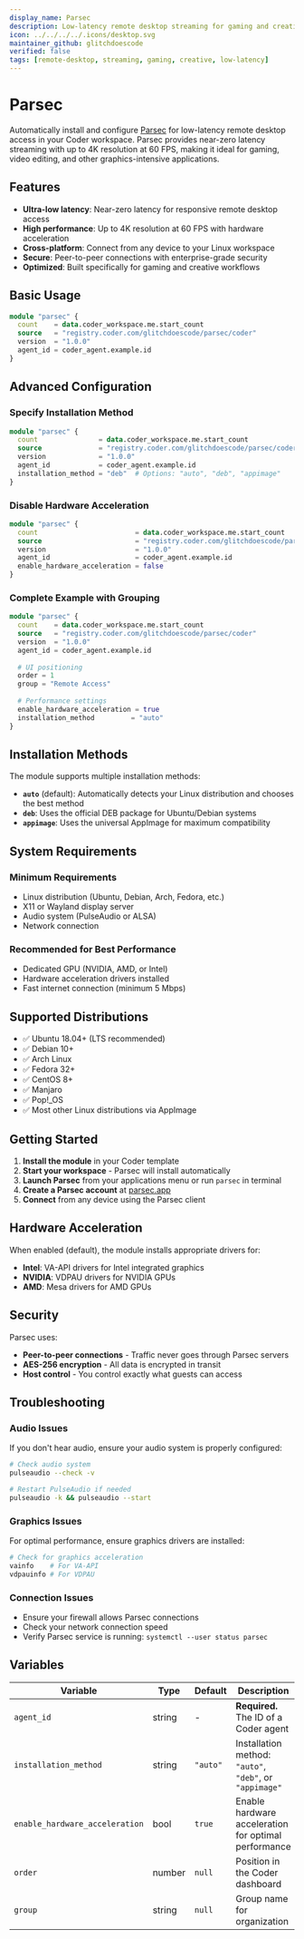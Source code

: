 ```yaml
---
display_name: Parsec
description: Low-latency remote desktop streaming for gaming and creative work
icon: ../../../../.icons/desktop.svg
maintainer_github: glitchdoescode
verified: false
tags: [remote-desktop, streaming, gaming, creative, low-latency]
---
```


# Parsec

Automatically install and configure [Parsec](https://parsec.app/) for low-latency remote desktop access in your Coder workspace. Parsec provides near-zero latency streaming with up to 4K resolution at 60 FPS, making it ideal for gaming, video editing, and other graphics-intensive applications.

## Features

- **Ultra-low latency**: Near-zero latency for responsive remote desktop access
- **High performance**: Up to 4K resolution at 60 FPS with hardware acceleration
- **Cross-platform**: Connect from any device to your Linux workspace
- **Secure**: Peer-to-peer connections with enterprise-grade security
- **Optimized**: Built specifically for gaming and creative workflows

## Basic Usage

```tf
module "parsec" {
  count    = data.coder_workspace.me.start_count
  source   = "registry.coder.com/glitchdoescode/parsec/coder"
  version  = "1.0.0"
  agent_id = coder_agent.example.id
}
```

## Advanced Configuration

### Specify Installation Method

```tf
module "parsec" {
  count               = data.coder_workspace.me.start_count
  source              = "registry.coder.com/glitchdoescode/parsec/coder"
  version             = "1.0.0"
  agent_id            = coder_agent.example.id
  installation_method = "deb"  # Options: "auto", "deb", "appimage"
}
```

### Disable Hardware Acceleration

```tf
module "parsec" {
  count                        = data.coder_workspace.me.start_count
  source                       = "registry.coder.com/glitchdoescode/parsec/coder"
  version                      = "1.0.0"
  agent_id                     = coder_agent.example.id
  enable_hardware_acceleration = false
}
```

### Complete Example with Grouping

```tf
module "parsec" {
  count    = data.coder_workspace.me.start_count
  source   = "registry.coder.com/glitchdoescode/parsec/coder"
  version  = "1.0.0"
  agent_id = coder_agent.example.id
  
  # UI positioning
  order = 1
  group = "Remote Access"
  
  # Performance settings
  enable_hardware_acceleration = true
  installation_method         = "auto"
}
```

## Installation Methods

The module supports multiple installation methods:

- **`auto`** (default): Automatically detects your Linux distribution and chooses the best method
- **`deb`**: Uses the official DEB package for Ubuntu/Debian systems
- **`appimage`**: Uses the universal AppImage for maximum compatibility

## System Requirements

### Minimum Requirements

- Linux distribution (Ubuntu, Debian, Arch, Fedora, etc.)
- X11 or Wayland display server
- Audio system (PulseAudio or ALSA)
- Network connection

### Recommended for Best Performance

- Dedicated GPU (NVIDIA, AMD, or Intel)
- Hardware acceleration drivers installed
- Fast internet connection (minimum 5 Mbps)

## Supported Distributions

- ✅ Ubuntu 18.04+ (LTS recommended)
- ✅ Debian 10+
- ✅ Arch Linux
- ✅ Fedora 32+
- ✅ CentOS 8+
- ✅ Manjaro
- ✅ Pop!\_OS
- ✅ Most other Linux distributions via AppImage

## Getting Started

1. **Install the module** in your Coder template
2. **Start your workspace** - Parsec will install automatically
3. **Launch Parsec** from your applications menu or run `parsec` in terminal
4. **Create a Parsec account** at [parsec.app](https://parsec.app)
5. **Connect** from any device using the Parsec client

## Hardware Acceleration

When enabled (default), the module installs appropriate drivers for:

- **Intel**: VA-API drivers for Intel integrated graphics
- **NVIDIA**: VDPAU drivers for NVIDIA GPUs
- **AMD**: Mesa drivers for AMD GPUs

## Security

Parsec uses:

- **Peer-to-peer connections** - Traffic never goes through Parsec servers
- **AES-256 encryption** - All data is encrypted in transit
- **Host control** - You control exactly what guests can access

## Troubleshooting

### Audio Issues

If you don't hear audio, ensure your audio system is properly configured:

```bash
# Check audio system
pulseaudio --check -v

# Restart PulseAudio if needed
pulseaudio -k && pulseaudio --start
```

### Graphics Issues

For optimal performance, ensure graphics drivers are installed:

```bash
# Check for graphics acceleration
vainfo    # For VA-API
vdpauinfo # For VDPAU
```

### Connection Issues

- Ensure your firewall allows Parsec connections
- Check your network connection speed
- Verify Parsec service is running: `systemctl --user status parsec`

## Variables

| Variable                       | Type   | Default  | Description                                             |
| ------------------------------ | ------ | -------- | ------------------------------------------------------- |
| `agent_id`                     | string | -        | **Required.** The ID of a Coder agent                   |
| `installation_method`          | string | `"auto"` | Installation method: `"auto"`, `"deb"`, or `"appimage"` |
| `enable_hardware_acceleration` | bool   | `true`   | Enable hardware acceleration for optimal performance    |
| `order`                        | number | `null`   | Position in the Coder dashboard                         |
| `group`                        | string | `null`   | Group name for organization                             |

